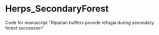 # Herps_SecondaryForest
Code for manuscript "Riparian buffers provide refugia during secondary forest succession" 
